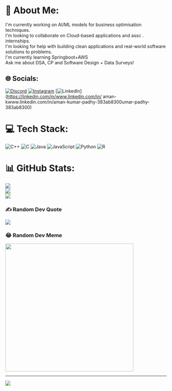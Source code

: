 # 💫 About Me:
I'm currently working on AI/ML models for business optimisation techniques.<br>I'm looking to collaborate on Cloud-based applications and assc . internships.<br>I'm looking for help with building clean applications and real-world software solutions to problems.<br>I'm currently learning Springboot+AWS<br>Ask me about DSA, CP and Software Design + Data Surveys!


## 🌐 Socials:
[![Discord](https://img.shields.io/badge/Discord-%237289DA.svg?logo=discord&logoColor=white)](https://discord.gg/https://discord.gg/q2WQAVycxK) [![Instagram](https://img.shields.io/badge/Instagram-%23E4405F.svg?logo=Instagram&logoColor=white)](https://instagram.com/aman.kumar.padhy) [![LinkedIn](https://img.shields.io/badge/LinkedIn-%230077B5.svg?logo=linkedin&logoColor=white)](https://linkedin.com/in/www.linkedin.com/in/ aman-kwww.linkedin.com/in/aman-kumar-padhy-383ab8300umar-padhy-383ab8300) 

# 💻 Tech Stack:
![C++](https://img.shields.io/badge/c++-%2300599C.svg?style=flat&logo=c%2B%2B&logoColor=white) ![C](https://img.shields.io/badge/c-%2300599C.svg?style=flat&logo=c&logoColor=white) ![Java](https://img.shields.io/badge/java-%23ED8B00.svg?style=flat&logo=openjdk&logoColor=white) ![JavaScript](https://img.shields.io/badge/javascript-%23323330.svg?style=flat&logo=javascript&logoColor=%23F7DF1E) ![Python](https://img.shields.io/badge/python-3670A0?style=flat&logo=python&logoColor=ffdd54) ![R](https://img.shields.io/badge/r-%23276DC3.svg?style=flat&logo=r&logoColor=white)
# 📊 GitHub Stats:
![](https://github-readme-stats.vercel.app/api?username=codeakp&theme=dark&hide_border=false&include_all_commits=false&count_private=false)<br/>
![](https://github-readme-streak-stats.herokuapp.com/?user=codeakp&theme=dark&hide_border=false)<br/>
![](https://github-readme-stats.vercel.app/api/top-langs/?username=codeakp&theme=dark&hide_border=false&include_all_commits=false&count_private=false&layout=compact)

### ✍️ Random Dev Quote
![](https://quotes-github-readme.vercel.app/api?type=horizontal&theme=radical)

### 😂 Random Dev Meme
<img src='https://randommeme-five.vercel.app/' style="height: 400px;"/>

---
[![](https://visitcount.itsvg.in/api?id=codeakp&icon=5&color=1)](https://visitcount.itsvg.in)

<!-- Proudly created with GPRM ( https://gprm.itsvg.in ) -->
